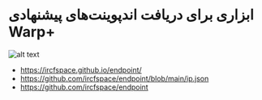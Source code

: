 # ابزاری برای دریافت اندپوینت‌های پیشنهادی Warp+

![alt text](img/screenshot.png)

- https://ircfspace.github.io/endpoint/
- https://github.com/ircfspace/endpoint/blob/main/ip.json
- https://github.com/ircfspace/endpoint
